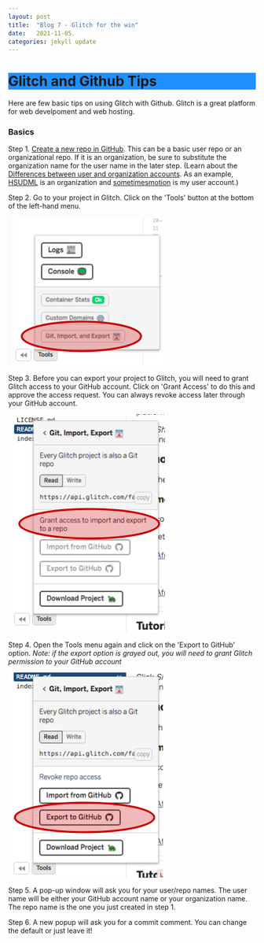 ```yaml
---
layout: post
title:  "Blog 7 - Glitch for the win"
date:   2021-11-05.
categories: jekyll update
---
```


<h1 style="background-color:DodgerBlue;">Glitch and Github Tips</h1>

Here are few basic tips on using Glitch with Github. Glitch is a great platform for web develpoment and web hosting. 

### Basics

Step 1. [Create a new repo in GitHub](https://help.github.com/articles/create-a-repo/). This can be a basic user repo or an organizational repo. If it is an organization, be sure to substitute the organization name for the user name in the later step. (Learn about the [Differences between user and organization accounts](https://help.github.com/articles/differences-between-user-and-organization-accounts/). As an example, [HSUDML](https://github.com/hsudml) is an organization and [sometimesmotion](https://github.com/sometimesmotion) is my user account.)

Step 2. Go to your project in Glitch. Click on the 'Tools' button at the bottom of the left-hand menu. 

![Glitchy1](https://github.com/EddyGeee/My-Blog/blob/main/glitchy1.png?raw=true "Glitchy1")

Step 3. Before you can export your project to Glitch, you will need to grant Glitch access to your GitHub account. Click on 'Grant Access' to do this and approve the access request. You can always revoke access later through your GitHub account. 

![Glitchy2](https://github.com/EddyGeee/My-Blog/blob/main/glitchy2.png?raw=true "Glitchy2")

Step 4. Open the Tools menu again and click on the 'Export to GitHub' option. 
_Note: if the export option is grayed out, you will need to grant Glitch permission to your GitHub account_

![Glitchy3](https://github.com/EddyGeee/My-Blog/blob/main/glitchy3.png?raw=true "Glitchy3")

Step 5. A pop-up window will ask you for your user/repo names. The user name will be either your GitHub account name or your organization name. The repo name is the one you just created in step 1. 

Step 6. A new popup will ask you for a commit comment. You can change the default or just leave it!
